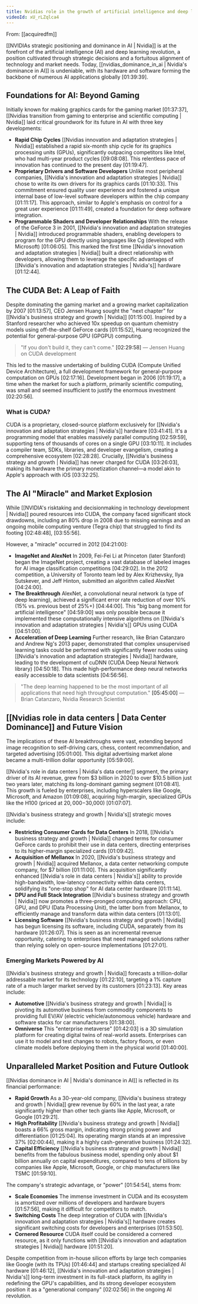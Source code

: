 ```yaml
---
title: Nvidias role in the growth of artificial intelligence and deep learning
videoId: xU_rLZqlca4
---
```


From: [[acquiredfm]] <br/> 

[[NVIDIAs strategic positioning and dominance in AI | Nvidia]] is at the forefront of the artificial intelligence (AI) and deep learning revolution, a position cultivated through strategic decisions and a fortuitous alignment of technology and market needs. Today, [[nvidias_dominance_in_ai | Nvidia's dominance in AI]] is undeniable, with its hardware and software forming the backbone of numerous AI applications globally <a class="yt-timestamp" data-t="01:39:39">[01:39:39]</a>.

## Foundations for AI: Beyond Gaming

Initially known for making graphics cards for the gaming market <a class="yt-timestamp" data-t="01:37:37">[01:37:37]</a>, [[Nvidias transition from gaming to enterprise and scientific computing | Nvidia]] laid critical groundwork for its future in AI with three key developments:
*   **Rapid Chip Cycles** [[Nvidias innovation and adaptation strategies | Nvidia]] established a rapid six-month ship cycle for its graphics processing units (GPUs), significantly outpacing competitors like Intel, who had multi-year product cycles <a class="yt-timestamp" data-t="09:08:08">[09:08:08]</a>. This relentless pace of innovation has continued to the present day <a class="yt-timestamp" data-t="01:19:47">[01:19:47]</a>.
*   **Proprietary Drivers and Software Developers** Unlike most peripheral companies, [[Nvidia's innovation and adaptation strategies | Nvidia]] chose to write its own drivers for its graphics cards <a class="yt-timestamp" data-t="01:10:33">[01:10:33]</a>. This commitment ensured quality user experience and fostered a unique internal base of low-level software developers within the chip company <a class="yt-timestamp" data-t="01:11:17">[01:11:17]</a>. This approach, similar to Apple's emphasis on control for a great user experience <a class="yt-timestamp" data-t="01:11:49">[01:11:49]</a>, created a foundation for deep software integration.
*   **Programmable Shaders and Developer Relationships** With the release of the GeForce 3 in 2001, [[Nvidia's innovation and adaptation strategies | Nvidia]] introduced programmable shaders, enabling developers to program for the GPU directly using languages like Cg (developed with Microsoft) <a class="yt-timestamp" data-t="01:06:05">[01:06:05]</a>. This marked the first time [[Nvidia's innovation and adaptation strategies | Nvidia]] built a direct relationship with developers, allowing them to leverage the specific advantages of [[Nvidia's innovation and adaptation strategies | Nvidia's]] hardware <a class="yt-timestamp" data-t="01:12:44">[01:12:44]</a>.

## The CUDA Bet: A Leap of Faith

Despite dominating the gaming market and a growing market capitalization by 2007 <a class="yt-timestamp" data-t="01:13:57">[01:13:57]</a>, CEO Jensen Huang sought the "next chapter" for [[Nvidia's business strategy and growth | Nvidia]] <a class="yt-timestamp" data-t="01:15:00">[01:15:00]</a>. Inspired by a Stanford researcher who achieved 10x speedup on quantum chemistry models using off-the-shelf GeForce cards <a class="yt-timestamp" data-t="01:15:52">[01:15:52]</a>, Huang recognized the potential for general-purpose GPU (GPGPU) computing.

> "If you don't build it, they can't come." <a class="yt-timestamp" data-t="02:29:58">[02:29:58]</a>
> — Jensen Huang on CUDA development

This led to the massive undertaking of building CUDA (Compute Unified Device Architecture), a full development framework for general-purpose computation on GPUs <a class="yt-timestamp" data-t="02:17:16">[02:17:16]</a>. Development began in 2006 <a class="yt-timestamp" data-t="01:19:17">[01:19:17]</a>, a time when the market for such a platform, primarily scientific computing, was small and seemed insufficient to justify the enormous investment <a class="yt-timestamp" data-t="02:20:56">[02:20:56]</a>.

### What is CUDA?
CUDA is a proprietary, closed-source platform exclusively for [[Nvidia's innovation and adaptation strategies | Nvidia's]] hardware <a class="yt-timestamp" data-t="03:41:41">[03:41:41]</a>. It's a programming model that enables massively parallel computing <a class="yt-timestamp" data-t="02:59:59">[02:59:59]</a>, supporting tens of thousands of cores on a single GPU <a class="yt-timestamp" data-t="03:10:11">[03:10:11]</a>. It includes a compiler team, SDKs, libraries, and developer evangelism, creating a comprehensive ecosystem <a class="yt-timestamp" data-t="02:28:28">[02:28:28]</a>. Crucially, [[Nvidia's business strategy and growth | Nvidia]] has never charged for CUDA <a class="yt-timestamp" data-t="03:26:03">[03:26:03]</a>, making its hardware the primary monetization channel—a model akin to Apple's approach with iOS <a class="yt-timestamp" data-t="03:32:25">[03:32:25]</a>.

## The AI "Miracle" and Market Explosion

While [[NVIDIA's risktaking and decisionmaking in technology development | Nvidia]] poured resources into CUDA, the company faced significant stock drawdowns, including an 80% drop in 2008 due to missing earnings and an ongoing mobile computing venture (Tegra chip) that struggled to find its footing <a class="yt-timestamp" data-t="02:48:48">[02:48:48]</a>, <a class="yt-timestamp" data-t="03:55:56">[03:55:56]</a>.

However, a "miracle" occurred in 2012 <a class="yt-timestamp" data-t="04:21:00">[04:21:00]</a>:
*   **ImageNet and AlexNet** In 2009, Fei-Fei Li at Princeton (later Stanford) began the ImageNet project, creating a vast database of labeled images for AI image classification competitions <a class="yt-timestamp" data-t="04:29:02">[04:29:02]</a>. In the 2012 competition, a University of Toronto team led by Alex Krizhevsky, Ilya Sutskever, and Jeff Hinton, submitted an algorithm called AlexNet <a class="yt-timestamp" data-t="04:24:00">[04:24:00]</a>.
*   **The Breakthrough** AlexNet, a convolutional neural network (a type of deep learning), achieved a significant error rate reduction of over 10% (15% vs. previous best of 25%+) <a class="yt-timestamp" data-t="04:44:00">[04:44:00]</a>. This "big bang moment for artificial intelligence" <a class="yt-timestamp" data-t="04:59:00">[04:59:00]</a> was only possible because it implemented these computationally intensive algorithms on [[Nvidia's innovation and adaptation strategies | Nvidia's]] GPUs using CUDA <a class="yt-timestamp" data-t="04:51:00">[04:51:00]</a>.
*   **Acceleration of Deep Learning** Further research, like Brian Catanzaro and Andrew Ng's 2013 paper, demonstrated that complex unsupervised learning tasks could be performed with significantly fewer nodes using [[Nvidia's innovation and adaptation strategies | Nvidia]] hardware, leading to the development of cuDNN (CUDA Deep Neural Network library) <a class="yt-timestamp" data-t="04:50:18">[04:50:18]</a>. This made high-performance deep neural networks easily accessible to data scientists <a class="yt-timestamp" data-t="04:56:56">[04:56:56]</a>.

> "The deep learning happened to be the most important of all applications that need high throughput computation." <a class="yt-timestamp" data-t="05:45:00">[05:45:00]</a>
> — Brian Catanzaro, Nvidia Research Scientist

## [[Nvidias role in data centers | Data Center Dominance]] and Future Vision

The implications of these AI breakthroughs were vast, extending beyond image recognition to self-driving cars, chess, content recommendation, and targeted advertising <a class="yt-timestamp" data-t="05:01:00">[05:01:00]</a>. This digital advertising market alone became a multi-trillion dollar opportunity <a class="yt-timestamp" data-t="05:59:00">[05:59:00]</a>.

[[Nvidia's role in data centers | Nvidia's data center]] segment, the primary driver of its AI revenue, grew from $3 billion in 2020 to over $10.5 billion just two years later, matching its long-dominant gaming segment <a class="yt-timestamp" data-t="01:08:41">[01:08:41]</a>. This growth is fueled by enterprises, including hyperscalers like Google, Microsoft, and Amazon <a class="yt-timestamp" data-t="01:09:08">[01:09:08]</a>, acquiring high-margin, specialized GPUs like the H100 (priced at $20,000-$30,000) <a class="yt-timestamp" data-t="01:07:07">[01:07:07]</a>.

[[Nvidia's business strategy and growth | Nvidia's]] strategic moves include:
*   **Restricting Consumer Cards for Data Centers** In 2018, [[Nvidia's business strategy and growth | Nvidia]] changed terms for consumer GeForce cards to prohibit their use in data centers, directing enterprises to its higher-margin specialized cards <a class="yt-timestamp" data-t="01:09:42">[01:09:42]</a>.
*   **Acquisition of Mellanox** In 2020, [[Nvidia's business strategy and growth | Nvidia]] acquired Mellanox, a data center networking compute company, for $7 billion <a class="yt-timestamp" data-t="01:11:00">[01:11:00]</a>. This acquisition significantly enhanced [[Nvidia's role in data centers | Nvidia's]] ability to provide high-bandwidth, low-latency connectivity within data centers, solidifying its "one-stop shop" for AI data center hardware <a class="yt-timestamp" data-t="01:11:14">[01:11:14]</a>.
*   **DPU and Full Stack Integration** [[Nvidia's business strategy and growth | Nvidia]] now promotes a three-pronged computing approach: CPU, GPU, and DPU (Data Processing Unit), the latter born from Mellanox, to efficiently manage and transform data within data centers <a class="yt-timestamp" data-t="01:13:01">[01:13:01]</a>.
*   **Licensing Software** [[Nvidia's business strategy and growth | Nvidia]] has begun licensing its software, including CUDA, separately from its hardware <a class="yt-timestamp" data-t="01:26:07">[01:26:07]</a>. This is seen as an incremental revenue opportunity, catering to enterprises that need managed solutions rather than relying solely on open-source implementations <a class="yt-timestamp" data-t="01:27:01">[01:27:01]</a>.

### Emerging Markets Powered by AI
[[Nvidia's business strategy and growth | Nvidia]] forecasts a trillion-dollar addressable market for its technology <a class="yt-timestamp" data-t="01:22:10">[01:22:10]</a>, targeting a 1% capture rate of a much larger market served by its customers <a class="yt-timestamp" data-t="01:23:13">[01:23:13]</a>. Key areas include:
*   **Automotive** [[Nvidia's business strategy and growth | Nvidia]] is pivoting its automotive business from commodity components to providing full EV/AV (electric vehicle/autonomous vehicle) hardware and software stacks for car manufacturers <a class="yt-timestamp" data-t="01:38:00">[01:38:00]</a>.
*   **Omniverse** This "enterprise metaverse" <a class="yt-timestamp" data-t="01:42:03">[01:42:03]</a> is a 3D simulation platform for creating digital twins of real-world assets. Enterprises can use it to model and test changes to robots, factory floors, or even climate models before deploying them in the physical world <a class="yt-timestamp" data-t="01:40:00">[01:40:00]</a>.

## Unparalleled Market Position and Future Outlook

[[Nvidias dominance in AI | Nvidia's dominance in AI]] is reflected in its financial performance:
*   **Rapid Growth** As a 30-year-old company, [[Nvidia's business strategy and growth | Nvidia]] grew revenue by 60% in the last year, a rate significantly higher than other tech giants like Apple, Microsoft, or Google <a class="yt-timestamp" data-t="01:29:21">[01:29:21]</a>.
*   **High Profitability** [[Nvidia's business strategy and growth | Nvidia]] boasts a 66% gross margin, indicating strong pricing power and differentiation <a class="yt-timestamp" data-t="01:25:04">[01:25:04]</a>. Its operating margin stands at an impressive 37% <a class="yt-timestamp" data-t="02:00:44">[02:00:44]</a>, making it a highly cash-generative business <a class="yt-timestamp" data-t="01:24:32">[01:24:32]</a>.
*   **Capital Efficiency** [[Nvidia's business strategy and growth | Nvidia]] benefits from the fabulous business model, spending only about $1 billion annually on capital expenditures, compared to tens of billions by companies like Apple, Microsoft, Google, or chip manufacturers like TSMC <a class="yt-timestamp" data-t="01:59:10">[01:59:10]</a>.

The company's strategic advantage, or "power" <a class="yt-timestamp" data-t="01:54:54">[01:54:54]</a>, stems from:
*   **Scale Economies** The immense investment in CUDA and its ecosystem is amortized over millions of developers and hardware buyers <a class="yt-timestamp" data-t="01:57:56">[01:57:56]</a>, making it difficult for competitors to match.
*   **Switching Costs** The deep integration of CUDA with [[Nvidia's innovation and adaptation strategies | Nvidia's]] hardware creates significant switching costs for developers and enterprises <a class="yt-timestamp" data-t="01:53:50">[01:53:50]</a>.
*   **Cornered Resource** CUDA itself could be considered a cornered resource, as it only functions with [[Nvidia's innovation and adaptation strategies | Nvidia]] hardware <a class="yt-timestamp" data-t="01:51:20">[01:51:20]</a>.

Despite competition from in-house silicon efforts by large tech companies like Google (with its TPUs) <a class="yt-timestamp" data-t="01:46:44">[01:46:44]</a> and startups creating specialized AI hardware <a class="yt-timestamp" data-t="01:46:12">[01:46:12]</a>, [[Nvidia's innovation and adaptation strategies | Nvidia's]] long-term investment in its full-stack platform, its agility in redefining the GPU's capabilities, and its strong developer ecosystem position it as a "generational company" <a class="yt-timestamp" data-t="02:02:56">[02:02:56]</a> in the ongoing AI revolution.